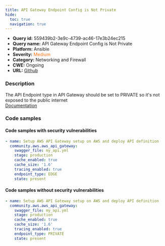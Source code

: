 ```yaml
---
title: API Gateway Endpoint Config is Not Private
hide:
  toc: true
  navigation: true
---
```


<style>
  .highlight .hll {
    background-color: #ff171742;
  }
  .md-content {
    max-width: 1100px;
    margin: 0 auto;
  }
</style>

-   **Query id:** 559439b2-3e9c-4739-ac46-17e3b24ec215
-   **Query name:** API Gateway Endpoint Config is Not Private
-   **Platform:** Ansible
-   **Severity:** <span style="color:#ff7213">Medium</span>
-   **Category:** Networking and Firewall
-   **CWE:** Ongoing
-   **URL:** [Github](https://github.com/Checkmarx/kics/tree/master/assets/queries/ansible/aws/api_gateway_endpoint_config_is_not_private)

### Description
The API Endpoint type in API Gateway should be set to PRIVATE so it's not exposed to the public internet<br>
[Documentation](https://docs.ansible.com/ansible/latest/collections/community/aws/aws_api_gateway_module.html)

### Code samples
#### Code samples with security vulnerabilities
```yaml title="Positive test num. 1 - yaml file" hl_lines="8"
- name: Setup AWS API Gateway setup on AWS and deploy API definition
  community.aws.aws_api_gateway:
    swagger_file: my_api.yml
    stage: production
    cache_enabled: true
    cache_size: '1.6'
    tracing_enabled: true
    endpoint_type: EDGE
    state: present

```


#### Code samples without security vulnerabilities
```yaml title="Negative test num. 1 - yaml file"
- name: Setup AWS API Gateway setup on AWS and deploy API definition
  community.aws.aws_api_gateway:
    swagger_file: my_api.yml
    stage: production
    cache_enabled: true
    cache_size: '1.6'
    tracing_enabled: true
    endpoint_type: PRIVATE
    state: present

```
